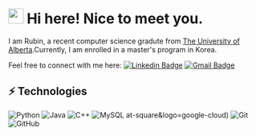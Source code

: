 <h1><img src="https://emojis.slackmojis.com/emojis/images/1531849430/4246/blob-sunglasses.gif?1531849430" width="30"/> Hi here! Nice to meet you.</h1>

<!--
**ruby199/ruby199** is a ✨ _special_ ✨ repository because its `README.md` (this file) appears on your GitHub profile.

Here are some ideas to get you started:

- 🔭 I’m currently working on ...
- 🌱 I’m currently learning ...
- 👯 I’m looking to collaborate on ...
- 🤔 I’m looking for help with ...
- 💬 Ask me about ...
- 📫 How to reach me: ...
- 😄 Pronouns: ...
- ⚡ Fun fact: ...
-->

I am Rubin, a recent computer science gradute from [The University of Alberta](https://www.ualberta.ca/).Currently, I am enrolled in a master's program in Korea.

Feel free to connect with me here:
[![Linkedin Badge](https://img.shields.io/badge/-rubinwon-blue?style=flat-square&logo=Linkedin&logoColor=white&link=https://www.linkedin.com/in/ru-bin-won-904a58226/)](https://www.linkedin.com/in/ru-bin-won-904a58226/)
[![Gmail Badge](https://img.shields.io/badge/-ruby25110041@gmail.com-c14438?style=flat-square&logo=Gmail&logoColor=white&link=mailto:ruby2511004@gmail.com)](mailto:ruby2511004@gmail.com)

## ⚡ Technologies

![Python](https://img.shields.io/badge/-Python-black?style=flat-square&logo=Python)
![Java](https://img.shields.io/badge/-java-E34A86?style=flat-square&logo=java)
![C++](https://img.shields.io/badge/-C++-00599C?style=flat-square&logo=c)
![MySQL](https://img.shields.io/badge/-MySQL-black?style=flat-square&logo=mysql)
at-square&logo=google-cloud)
![Git](https://img.shields.io/badge/-Git-black?style=flat-square&logo=git)
![GitHub](https://img.shields.io/badge/-GitHub-181717?style=flat-square&logo=github)
